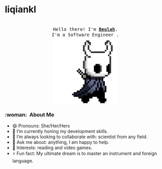 # liqiankl

<p align="center">
  <br>
  <samp>
    Hello there! I'm <b><a rel="nofollow noopener noreferrer" target="_blank" href="https://tanx.dev">Beulah</a></b>.
    <br>I'm a Software Engineer .<br>

</samp>

  <img src="https://raw.githubusercontent.com/TanZng/TanZng/master/assets/hollor_knight3.gif" width="200"/>

</p>

<h3> :woman: &nbsp;About Me </h3>

- 😄 Pronouns: She/Her/Hers 
- 🌱 I’m currently honing my development skills.
- 👯 I’m always looking to collaborate with: scientist from any field.
- 💬 Ask me about: anything, I am happy to help.
- 💜 Interests: reading and video games.
- ⚡ Fun fact: My ultimate dream is to master an instrument and foreign language.

<br/>







